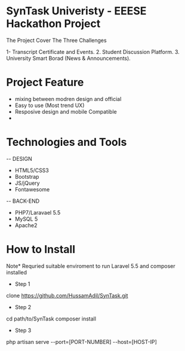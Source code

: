 # SynTask Univeristy - EEESE Hackathon Project

The Project Cover The Three Challenges

1- Transcript Certificate and Events.
2. Student Discussion Platform.
3. University Smart Borad (News & Announcements).

# Project Feature
- mixing between modren design and official
- Easy to use (Most trend UX)
- Resposive design and mobile Compatible
-
# Technologies and Tools
-- DESIGN
- HTML5/CSS3
- Bootstrap
- JS/jQuery
- Fontawesome

-- BACK-END
- PHP7/Laravael 5.5
- MySQL 5
- Apache2

# How to Install

Note* Requried suitable enviroment to run Laravel 5.5 and composer installed

- Step 1

clone https://github.com/HussamAdil/SynTask.git

- Step 2 

cd path/to/SynTask
composer install

- Step 3

php artisan serve --port=[PORT-NUMBER] --host=[HOST-IP]
